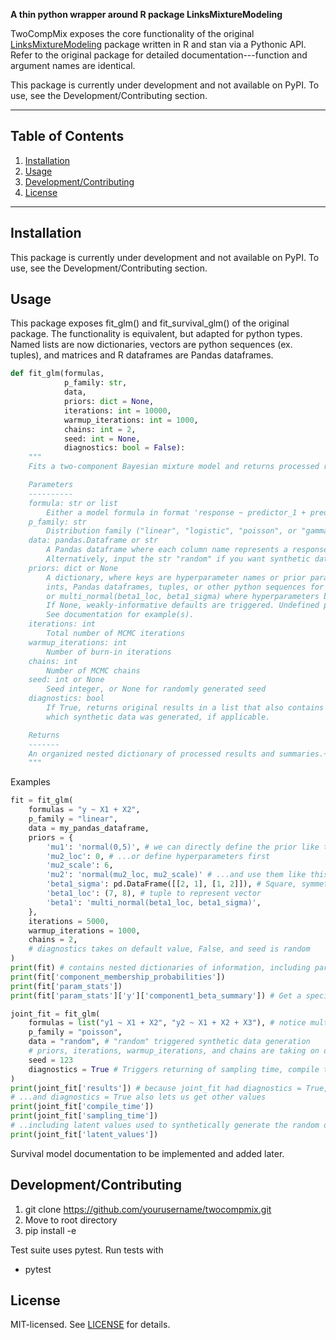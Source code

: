 **A thin python wrapper around R package LinksMixtureModeling**

TwoCompMix exposes the core functionality of the original [LinksMixtureModeling](https://github.com/Fariznt/Links-Mixture-Modeling) package written in R and stan via a Pythonic API. Refer to the original package for detailed documentation---function and argument names are identical. 

This package is currently under development and not available on PyPI. To use, see the Development/Contributing section.

---

## Table of Contents

1. [Installation](#installation)  
2. [Usage](#usage)  
3. [Development/Contributing](#development--contributing)  
4. [License](#license)

---

## Installation

This package is currently under development and not available on PyPI. To use, see the Development/Contributing section.

## Usage

This package exposes fit_glm() and fit_survival_glm() of the original package. The functionality is equivalent, but adapted for python types.
Named lists are now dictionaries, vectors are python sequences (ex. tuples), and matrices and R dataframes are Pandas dataframes.

```python
def fit_glm(formulas, 
            p_family: str, 
            data, 
            priors: dict = None, 
            iterations: int = 10000, 
            warmup_iterations: int = 1000,
            chains: int = 2,
            seed: int = None,
            diagnostics: bool = False):
    """
    Fits a two-component Bayesian mixture model and returns processed results.

    Parameters
    ----------
    formula: str or list
        Either a model formula in format 'response ~ predictor_1 + predictor_2' or list of such formula strings for jointly modeling responses.
    p_family: str
        Distribution family ("linear", "logistic", "poisson", or "gamma")
    data: pandas.Dataframe or str
        A Pandas dataframe where each column name represents a response or predictor, and each row is an observation. 
        Alternatively, input the str "random" if you want synthetic data generated for you (used for testing).
    priors: dict or None
        A dictionary, where keys are hyperparameter names or prior parameter names (str), and values define the corresponding values. Values can be 
        ints, Pandas dataframes, tuples, or other python sequences for hyperparameter values, and strings for prior definition (eg. 'normal(0,5)' 
        or multi_normal(beta1_loc, beta1_sigma) where hyperparameters beta1_loc and beta1_sigma are defined in the dictionary).
        If None, weakly-informative defaults are triggered. Undefined prior parameter names in the dictionary also take on default values.
        See documentation for example(s).
    iterations: int 
        Total number of MCMC iterations
    warmup_iterations: int 
        Number of burn-in iterations
    chains: int 
        Number of MCMC chains
    seed: int or None 
        Seed integer, or None for randomly generated seed
    diagnostics: bool
        If True, returns original results in a list that also contains compile/sampling times as well as latent values from 
        which synthetic data was generated, if applicable.

    Returns
    -------
    An organized nested dictionary of processed results and summaries.~
    """
```

Examples
```python
fit = fit_glm(
    formulas = "y ~ X1 + X2",
    p_family = "linear",
    data = my_pandas_dataframe,
    priors = {
        'mu1': 'normal(0,5)', # we can directly define the prior like this
        'mu2_loc': 0, # ...or define hyperparameters first
        'mu2_scale': 6,
        'mu2': 'normal(mu2_loc, mu2_scale)' # ...and use them like this
        'beta1_sigma': pd.DataFrame([[2, 1], [1, 2]]), # Square, symmetric matrix represented as dataframe
        'beta1_loc': (7, 8), # tuple to represent vector
        'beta1': 'multi_normal(beta1_loc, beta1_sigma)',
    },
    iterations = 5000,
    warmup_iterations = 1000,
    chains = 2, 
    # diagnostics takes on default value, False, and seed is random
)
print(fit) # contains nested dictionaries of information, including parameter summaries and mixture component membership probabilities.
print(fit['component_membership_probabilities'])
print(fit['param_stats'])
print(fit['param_stats']['y']['component1_beta_summary']) # Get a specific dataframe for a specific parameter
```

```python
joint_fit = fit_glm(
    formulas = list("y1 ~ X1 + X2", "y2 ~ X1 + X2 + X3"), # notice multiple formulas for jointly modeling responses
    p_family = "poisson",
    data = "random", # "random" triggered synthetic data generation
    # priors, iterations, warmup_iterations, and chains are taking on default values here
    seed = 123
    diagnostics = True # Triggers returning of sampling time, compile time, and latent values form which synthetic data was generated
)
print(joint_fit['results']) # because joint_fit had diagnostics = True, we must index into results for usual information
# ...and diagnostics = True also lets us get other values
print(joint_fit['compile_time'])
print(joint_fit['sampling_time'])
# ..including latent values used to synthetically generate the random data
print(joint_fit['latent_values'])

```

Survival model documentation to be implemented and added later.

## Development/Contributing

1. git clone https://github.com/yourusername/twocompmix.git
2. Move to root directory
3. pip install -e

Test suite uses pytest. Run tests with
- pytest

## License

MIT-licensed. See [LICENSE](LICENSE) for details.